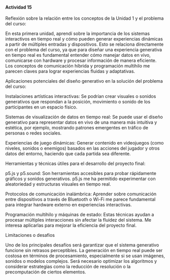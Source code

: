 #### Actividad 15



Reflexión sobre la relación entre los conceptos de la Unidad 1 y el problema del curso:

En esta primera unidad, aprendí sobre la importancia de los sistemas interactivos en tiempo real y cómo pueden generar experiencias dinámicas a partir de múltiples entradas y dispositivos. Esto se relaciona directamente 
con el problema del curso, ya que para diseñar una experiencia generativa en tiempo real es fundamental entender cómo manejar datos en vivo, comunicarse con hardware y procesar información de manera eficiente. 
Los conceptos de comunicación híbrida y programación multihilo me parecen claves para lograr experiencias fluidas y adaptativas.

Aplicaciones potenciales del diseño generativo en la solución del problema del curso:

Instalaciones artísticas interactivas: Se podrían crear visuales o sonidos generativos que respondan a la posición, movimiento o sonido de los participantes en un espacio físico.

Sistemas de visualización de datos en tiempo real: Se puede usar el diseño generativo para representar datos en vivo de una manera más intuitiva y estética, por ejemplo, mostrando patrones emergentes en tráfico de 
personas o redes sociales.


Experiencias de juego dinámicas: Generar contenido en videojuegos (como niveles, sonidos o enemigos) basados en las acciones del jugador y otros datos del entorno, haciendo que cada partida sea diferente.



Herramientas y técnicas útiles para el desarrollo del proyecto final:

p5.js y p5.sound: Son herramientas accesibles para probar rápidamente gráficos y sonidos generativos. p5.js me ha permitido experimentar con aleatoriedad y estructuras visuales en tiempo real.


Protocolos de comunicación inalámbrica: Aprender sobre comunicación entre dispositivos a través de Bluetooth o Wi-Fi me parece fundamental para integrar hardware externo en experiencias interactivas.

Programación multihilo y máquinas de estado: Estas técnicas ayudan a procesar múltiples interacciones sin afectar la fluidez del sistema. Me interesa aplicarlas para mejorar la eficiencia del proyecto final.

Limitaciones o desafios

Uno de los principales desafíos será garantizar que el sistema generativo funcione sin retrasos perceptibles. La generación en tiempo real puede ser costosa en términos de procesamiento, especialmente si se usan imágenes, 
sonidos o modelos complejos. Será necesario optimizar los algoritmos y considerar estrategias como la reducción de resolución o la precomputación de ciertos elementos.













































